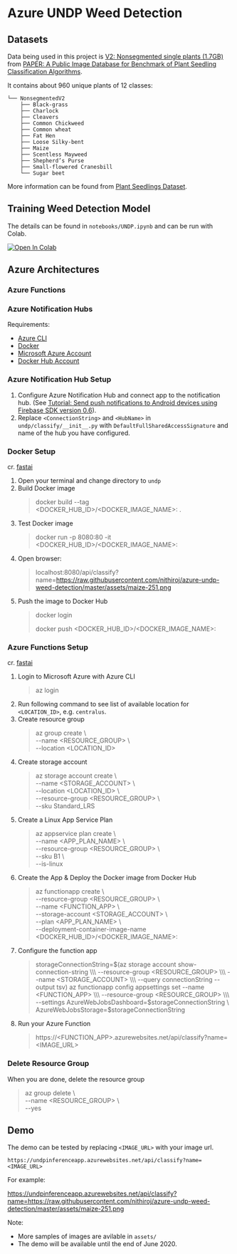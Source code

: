# Azure UNDP Weed Detection

## Datasets

Data being used in this project is [V2: Nonsegmented single plants (1.7GB)](https://vision.eng.au.dk/?download=/data/WeedData/NonsegmentedV2.zip) from [PAPER: A Public Image Database for Benchmark of Plant Seedling Classification Algorithms](http://arxiv.org/abs/1711.05458).

It contains about 960 unique plants of 12 classes:

```
└── NonsegmentedV2
    ├── Black-grass
    ├── Charlock
    ├── Cleavers
    ├── Common Chickweed
    ├── Common wheat
    ├── Fat Hen
    ├── Loose Silky-bent
    ├── Maize
    ├── Scentless Mayweed
    ├── Shepherd’s Purse
    ├── Small-flowered Cranesbill
    └── Sugar beet
```
More information can be found from [Plant Seedlings Dataset](https://vision.eng.au.dk/plant-seedlings-dataset/).

## Training Weed Detection Model
The details can be found in `notebooks/UNDP.ipynb` and can be run with Colab.

[![Open In Colab](https://colab.research.google.com/assets/colab-badge.svg)](https://colab.research.google.com/github/nithiroj/azure-undp-weed-detection/blob/master/notebooks/UNDP.ipynb)


## Azure Architectures

### Azure Functions


### Azure Notification Hubs


Requirements:
- [Azure CLI](https://docs.microsoft.com/en-us/cli/azure/install-azure-cli)
- [Docker](https://www.docker.com/)
- [Microsoft Azure Account](https://azure.microsoft.com/en-us/)
- [Docker Hub Account](https://hub.docker.com/)
### Azure Notification Hub Setup
1. Configure Azure Notification Hub and connect app to the notification hub. (See [Tutorial: Send push notifications to Android devices using Firebase SDK version 0.6](https://docs.microsoft.com/en-us/azure/notification-hubs/notification-hubs-android-push-notification-google-fcm-get-started)).
2. Replace `<ConnectionString>` and `<HubName>` in `undp/classify/__init__.py` with `DefaultFullSharedAccessSignature` and name of the hub you have configured.
### Docker Setup
cr. [fastai](https://course.fast.ai/deployment_azure_functions.html#2---docker-setup)
1. Open your terminal and change directory to `undp`
2. Build Docker image 
    > docker build --tag <DOCKER_HUB_ID>/<DOCKER_IMAGE_NAME>:<TAG> .
3. Test Docker image
    > docker run -p 8080:80 -it <DOCKER_HUB_ID>/<DOCKER_IMAGE_NAME>:<TAG>
4. Open browser:
    > localhost:8080/api/classify?name=https://raw.githubusercontent.com/nithiroj/azure-undp-weed-detection/master/assets/maize-251.png
5. Push the image to Docker Hub
    > docker login
    >
    >docker push <DOCKER_HUB_ID>/<DOCKER_IMAGE_NAME>:<TAG>

### Azure Functions Setup
cr. [fastai](https://course.fast.ai/deployment_azure_functions.html#3---azure-setup)
1. Login to Microsoft Azure with Azure CLI
    > az login
2. Run following command to see list of available location for `<LOCATION_ID>`, e.g. `centralus`.
3. Create resource group
    > az group create \\\
--name <RESOURCE_GROUP> \\\
--location <LOCATION_ID>
4. Create storage account
    > az storage account create \\\
--name <STORAGE_ACCOUNT> \\\
--location <LOCATION_ID> \\\
--resource-group <RESOURCE_GROUP> \\\
--sku Standard_LRS
5. Create a Linux App Service Plan
    > az appservice plan create \\\
--name <APP_PLAN_NAME> \\\
--resource-group <RESOURCE_GROUP> \\\
--sku B1 \\\
--is-linux
6. Create the App & Deploy the Docker image from Docker Hub
    > az functionapp create \\\
--resource-group <RESOURCE_GROUP> \\\
--name <FUNCTION_APP> \\\
--storage-account  <STORAGE_ACCOUNT> \\\
--plan <APP_PLAN_NAME> \\\
--deployment-container-image-name <DOCKER_HUB_ID>/<DOCKER_IMAGE_NAME>:<TAG>
7. Configure the function app
    > storageConnectionString=$(az storage account show-connection-string \\\
--resource-group <RESOURCE_GROUP> \\\
--name <STORAGE_ACCOUNT> \\\
--query connectionString --output tsv)
    > az functionapp config appsettings set --name <FUNCTION_APP> \\\
--resource-group <RESOURCE_GROUP> \\\
--settings AzureWebJobsDashboard=$storageConnectionString \\\
AzureWebJobsStorage=$storageConnectionString
8. Run your Azure Function
    > https://<FUNCTION_APP>.azurewebsites.net/api/classify?name=<IMAGE_URL>

### Delete Resource Group
When you are done, delete the resource group

> az group delete \\\
--name <RESOURCE_GROUP> \\\
--yes

## Demo
The demo can be tested by replacing `<IMAGE_URL>` with your image url.

```
https://undpinferenceapp.azurewebsites.net/api/classify?name=<IMAGE_URL>
```

For example:

https://undpinferenceapp.azurewebsites.net/api/classify?name=https://raw.githubusercontent.com/nithiroj/azure-undp-weed-detection/master/assets/maize-251.png

Note:
- More samples of images are avilable in `assets/`
- The demo will be available until the end of June 2020.




